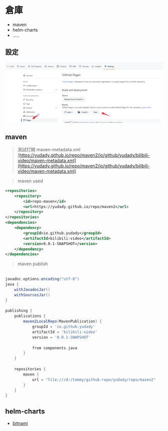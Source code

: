 # 倉庫
* maven
* helm-charts
* .....

## 設定
![github setting](github-pages-setting.png)

## maven
> 測試打開 maven-metadata.xml
[https://yudady.github.io/repo/maven2/io/github/yudady/bilibili-video/maven-metadata.xml](https://yudady.github.io/repo/maven2/io/github/yudady/bilibili-video/maven-metadata.xml)

> maven used
```xml
<repositories>
    <repository>
        <id>repo-maven</id>
        <url>https://yudady.github.io/repo/maven2</url>
    </repository>
</repositories>
<dependencies>
    <dependency>
        <groupId>io.github.yudady</groupId>
        <artifactId>bilibili-video</artifactId>
        <version>0.0.1-SNAPSHOT</version>
    </dependency>
</dependencies>
```

> maven publish
```groovy

javadoc.options.encoding("utf-8")
java {
	withJavadocJar()
	withSourcesJar()
}

publishing {
	publications {
		maven2LocalRepo(MavenPublication) {
			groupId = 'io.github.yudady'
			artifactId = 'bilibili-video'
			version = '0.0.1-SNAPSHOT'

			from components.java
		}
	}

	repositories {
		maven {
			url = "file:///d:/tommy/github-repo/yudady/repo/maven2"
		}
	}
}
```

## helm-charts
* [bitnami](https://artifacthub.io/)










